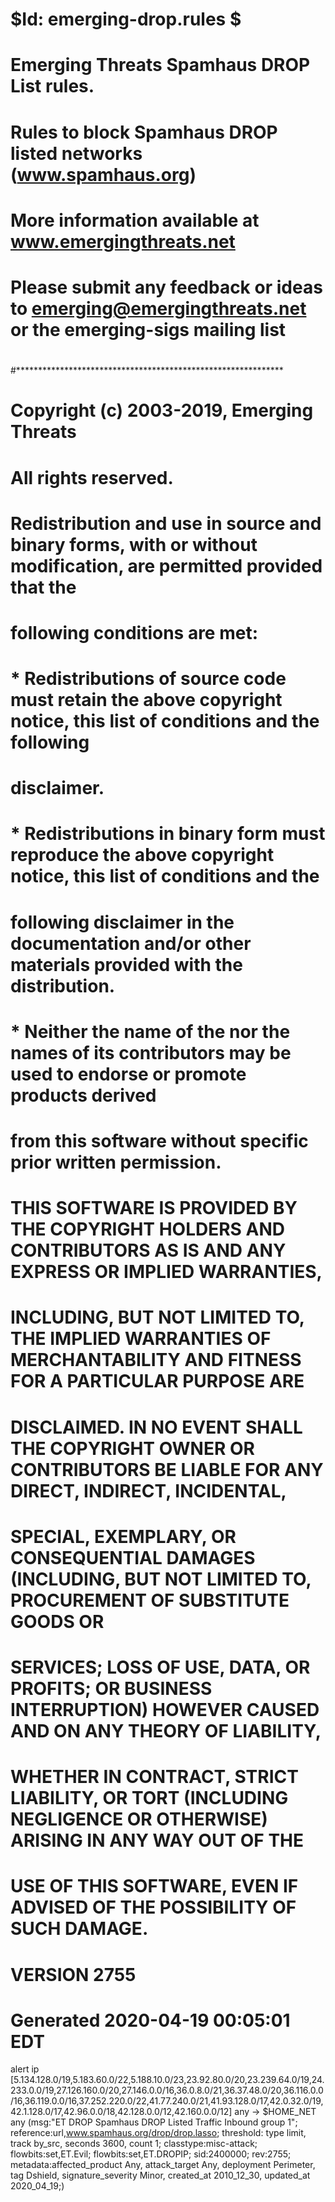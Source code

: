 #

# $Id: emerging-drop.rules $

# Emerging Threats Spamhaus DROP List rules.

#

# Rules to block Spamhaus DROP listed networks (www.spamhaus.org)

#

# More information available at www.emergingthreats.net

#

# Please submit any feedback or ideas to emerging@emergingthreats.net or the emerging-sigs mailing list

#

#*************************************************************

#

#  Copyright (c) 2003-2019, Emerging Threats

#  All rights reserved.

#  

#  Redistribution and use in source and binary forms, with or without modification, are permitted provided that the 

#  following conditions are met:

#  

#  * Redistributions of source code must retain the above copyright notice, this list of conditions and the following 

#    disclaimer.

#  * Redistributions in binary form must reproduce the above copyright notice, this list of conditions and the 

#    following disclaimer in the documentation and/or other materials provided with the distribution.

#  * Neither the name of the nor the names of its contributors may be used to endorse or promote products derived 

#    from this software without specific prior written permission.

#  

#  THIS SOFTWARE IS PROVIDED BY THE COPYRIGHT HOLDERS AND CONTRIBUTORS AS IS AND ANY EXPRESS OR IMPLIED WARRANTIES, 

#  INCLUDING, BUT NOT LIMITED TO, THE IMPLIED WARRANTIES OF MERCHANTABILITY AND FITNESS FOR A PARTICULAR PURPOSE ARE 

#  DISCLAIMED. IN NO EVENT SHALL THE COPYRIGHT OWNER OR CONTRIBUTORS BE LIABLE FOR ANY DIRECT, INDIRECT, INCIDENTAL, 

#  SPECIAL, EXEMPLARY, OR CONSEQUENTIAL DAMAGES (INCLUDING, BUT NOT LIMITED TO, PROCUREMENT OF SUBSTITUTE GOODS OR 

#  SERVICES; LOSS OF USE, DATA, OR PROFITS; OR BUSINESS INTERRUPTION) HOWEVER CAUSED AND ON ANY THEORY OF LIABILITY, 

#  WHETHER IN CONTRACT, STRICT LIABILITY, OR TORT (INCLUDING NEGLIGENCE OR OTHERWISE) ARISING IN ANY WAY OUT OF THE 

#  USE OF THIS SOFTWARE, EVEN IF ADVISED OF THE POSSIBILITY OF SUCH DAMAGE. 

#

#



#  VERSION 2755





#  Generated 2020-04-19 00:05:01 EDT



alert ip [5.134.128.0/19,5.183.60.0/22,5.188.10.0/23,23.92.80.0/20,23.239.64.0/19,24.233.0.0/19,27.126.160.0/20,27.146.0.0/16,36.0.8.0/21,36.37.48.0/20,36.116.0.0/16,36.119.0.0/16,37.252.220.0/22,41.77.240.0/21,41.93.128.0/17,42.0.32.0/19,42.1.128.0/17,42.96.0.0/18,42.128.0.0/12,42.160.0.0/12] any -> $HOME_NET any (msg:"ET DROP Spamhaus DROP Listed Traffic Inbound group 1"; reference:url,www.spamhaus.org/drop/drop.lasso; threshold: type limit, track by_src, seconds 3600, count 1; classtype:misc-attack; flowbits:set,ET.Evil; flowbits:set,ET.DROPIP; sid:2400000; rev:2755; metadata:affected_product Any, attack_target Any, deployment Perimeter, tag Dshield, signature_severity Minor, created_at 2010_12_30, updated_at 2020_04_19;)

